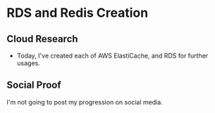 # RDS and Redis Creation

## Cloud Research
- Today, I've created each of AWS ElastiCache, and RDS for further usages.

## Social Proof
I'm not going to post my progression on social media.